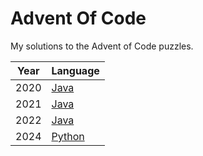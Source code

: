 # Advent Of Code
My solutions to the Advent of Code puzzles.

| Year | Language          |
|------|-------------------|
| 2020 | [Java](2020/src/) |
| 2021 | [Java](2021/src/) |
| 2022 | [Java](2022/src/) |
| 2024 | [Python](2024/)   |
